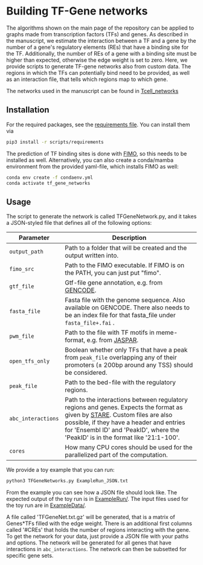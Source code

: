 # Building TF-Gene networks

The algorithms shown on the main page of the repository can be applied to graphs made from transcription factors (TFs) and genes.
As described in the manuscript, we estimate the interaction between a TF and a gene by the number of a gene's regulatory elements (REs)
that have a binding site for the TF. Additionally, the number of REs of a gene with a binding site must be higher than expected, otherwise
the edge weight is set to zero. 
Here, we provide scripts to generate TF-gene networks also from custom data. The regions in which the TFs can potentially bind
need to be provided, as well as an interaction file, that tells which regions map to which gene.

The networks used in the manuscript can be found in [Tcell_networks](https://github.com/lukasgeis/BipartiteRegulatorProbing/tf_gene_networks/Tcell_networks/) 

## Installation
For the required packages, see the [requirements file](https://github.com/lukasgeis/BipartiteRegulatorProbing/tf_gene_networks/requirements.txt). You can install them via
```bash
pip3 install -r scripts/requirements
```

The prediction of TF binding sites is done with [FIMO](https://meme-suite.org/meme/doc/fimo.html), so this needs to be installed as well.
Alternatively, you can also create a conda/mamba environment from the provided yaml-file, which installs FIMO as well:
```bash
conda env create -f condaenv.yml
conda activate tf_gene_networks
```


## Usage
The script to generate the network is called TFGeneNetwork.py, and it takes a JSON-styled file that defines all of the following options:

Parameter | Description 
--- |----------------------
`output_path` | Path to a folder that will be created and the output written into.  
`fimo_src` |  Path to the FIMO executable. If FIMO is on the PATH, you can just put "fimo". 
`gtf_file` | Gtf-file gene annotation, e.g. from [GENCODE](https://www.gencodegenes.org/).
`fasta_file` | Fasta file with the genome sequence. Also available on GENCODE. There also needs to be an index file for that fasta_file under `fasta_file+.fai` .
`pwm_file` | Path to the file with TF motifs in meme-format, e.g. from [JASPAR](https://jaspar.elixir.no/).
`open_tfs_only` | Boolean whether only TFs that have a peak from `peak_file` overlapping any of their promoters (± 200bp around any TSS) should be considered.
`peak_file` | Path to the bed-file with the regulatory regions.
`abc_interactions` | Path to the interactions between regulatory regions and genes. Expects the format as given by [STARE](https://github.com/schulzlab/stare). Custom files are also possible, if they have a header and entries for 'Ensembl ID' and 'PeakID', where the 'PeakID' is in the format like '21:1-100'.   
`cores` | How many CPU cores should be used for the parallelized part of the computation.

We provide a toy example that you can run:
```bash
python3 TFGeneNetworks.py ExampleRun_JSON.txt
```
From the example you can see how a JSON file should look like. The expected output of the toy run is in [ExampleRun/](https://github.com/lukasgeis/BipartiteRegulatorProbing/tf_gene_networks/ExampleRun/).
The input files used for the toy run are in [ExampleData/](https://github.com/lukasgeis/BipartiteRegulatorProbing/tf_gene_networks/ExampleData/).

A file called 'TFGeneNet.txt.gz' will be generated, that is a matrix of Genes*TFs filled with the edge weight. There is an additional first columns called '#CREs' that holds the number of regions interacting with the gene.
To get the network for your data, just provide a JSON file with your paths and options. The network will be generated for 
all genes that have interactions in `abc_interactions`. The network can then be subsetted for specific gene sets.

